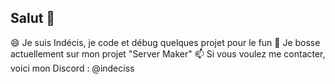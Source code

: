 ## Salut 👋

😄 Je suis Indécis, je code et débug quelques projet pour le fun
🔭 Je bosse actuellement sur mon projet "Server Maker"
📫 Si vous voulez me contacter, voici mon Discord : @indeciss
